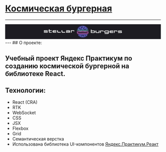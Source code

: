 # [Космическая бургерная](https://bronik04.github.io/react-burger/)

---
<img src='./src/images/stellar-burger_header.jpg'>
---
## О проекте:

Учебный проект Яндекс Практикум по созданию космической бургерной на 
библиотеке React.
---
## Технологии:
- React (CRA)
- RTK
- WebSocket
- CSS
- JSX
- Flexbox 
- Grid 
- Семантическая верстка 
- Использована библиотека UI-компонентов [Яндекс.Практикум.Реакт](https://yandex-practicum.github.io/react-developer-burger-ui-components/docs/)